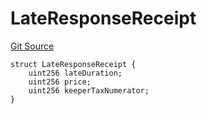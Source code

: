 # LateResponseReceipt
[Git Source](https://github.com/orbland/orb/blob/632d3f84a1d175499b6e0bdcec3c35c110926ac6/src/OrbInvocationRegistryV2.sol)


```solidity
struct LateResponseReceipt {
    uint256 lateDuration;
    uint256 price;
    uint256 keeperTaxNumerator;
}
```

